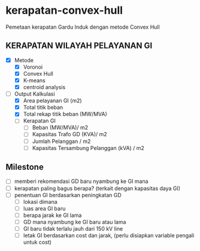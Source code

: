 # kerapatan-convex-hull
Pemetaan kerapatan Gardu Induk dengan metode Convex Hull

## KERAPATAN WILAYAH PELAYANAN GI
- [x] Metode
  - [x] Voronoi
  - [x] Convex Hull 
  - [x] K-means
  - [x] centroid analysis
- [ ] Output Kalkulasi
  - [x] Area pelayanan GI (m2)
  - [x] Total titik beban
  - [x] Total rekap titik beban (MW/MVA)
  - [ ] Kerapatan GI
    - [ ] Beban (MW/MVA)/ m2
    - [ ] Kapasitas Trafo GD (KVA)/ m2
    - [ ] Jumlah Pelanggan / m2
    - [ ] Kapasitas Tersambung Pelanggan (kVA) / m2

## Milestone
- [ ] memberi rekomendasi GD baru nyambung ke GI mana
- [ ] kerapatan paling bagus berapa? (terkait dengan kapasitas daya GI)
- [ ] penentuan GI berdasarkan peningkatan GD
  - [ ] lokasi dimana
  - [ ] luas area GI baru
  - [ ] berapa jarak ke GI lama
  - [ ] GD mana nyambung ke GI baru atau lama
  - [ ] GI baru tidak terlalu jauh dari 150 kV line
  - [ ] letak GI berdasarkan cost dan jarak, (perlu disiapkan variable pengali untuk cost)